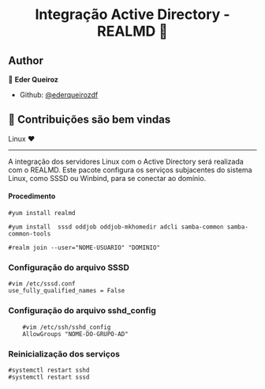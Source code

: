 <h1 align="center"> Integração Active Directory - REALMD 👋</h1>

## Author
👤 **Eder Queiroz**
* Github: [@ederqueirozdf](https://github.com/ederqueirozdf)

## 🤝 Contribuições são bem vindas
Linux ❤️
<hr>

A integração dos servidores Linux com o Active Directory será realizada com o REALMD. Este pacote configura os serviços subjacentes do sistema Linux, como SSSD ou Winbind, para se conectar ao domínio.

#### Procedimento

    #yum install realmd

    #yum install  sssd oddjob oddjob-mkhomedir adcli samba-common samba-common-tools 

    #realm join --user="NOME-USUARIO" "DOMINIO"


### Configuração do arquivo SSSD


	#vim /etc/sssd.conf
	use_fully_qualified_names = False


### Configuração do arquivo sshd_config


        #vim /etc/ssh/sshd_config
        AllowGroups "NOME-DO-GRUPO-AD"


### Reinicialização dos serviços

	#systemctl restart sshd
	#systemctl restart sssd

